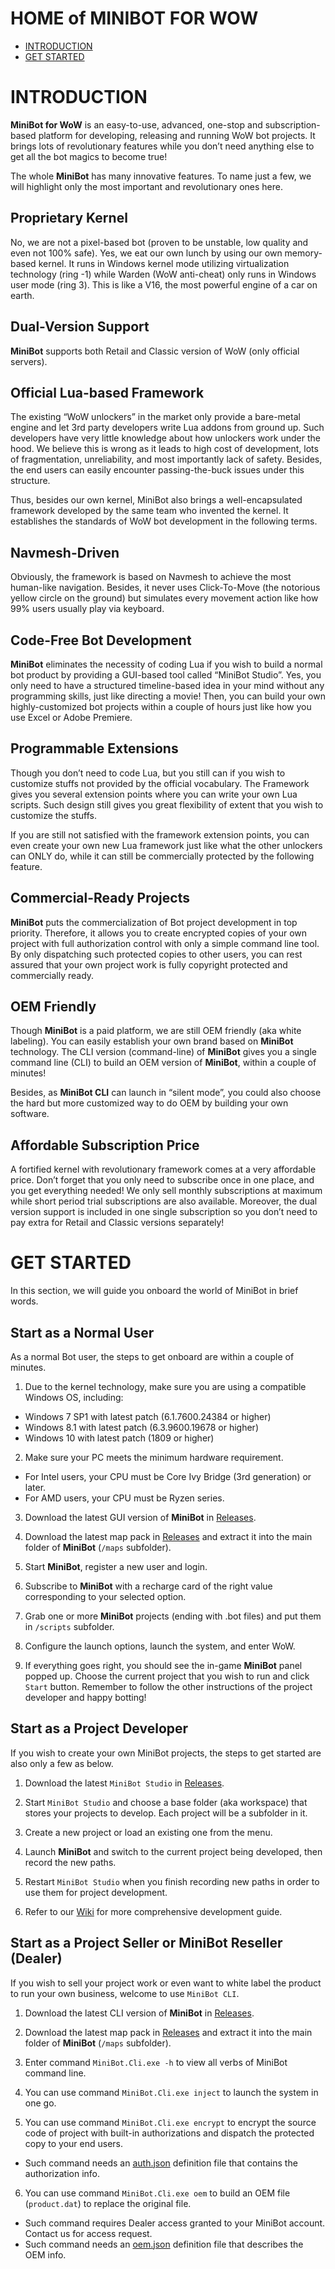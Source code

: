 # HOME of MINIBOT FOR WOW

- [INTRODUCTION](#introduction-to-minibot-for-wow)
- [GET STARTED](#get-started)

# INTRODUCTION

**MiniBot for WoW** is an easy-to-use, advanced, one-stop and subscription-based platform for developing, releasing and running WoW bot projects. It brings lots of revolutionary features while you don’t need anything else to get all the bot magics to become true!

The whole **MiniBot** has many innovative features. To name just a few, we will highlight only the most important and revolutionary ones here.

## Proprietary Kernel

No, we are not a pixel-based bot (proven to be unstable, low quality and even not 100% safe). Yes, we eat our own lunch by using our own memory-based kernel. It runs in Windows kernel mode utilizing virtualization technology (ring -1) while Warden (WoW anti-cheat) only runs in Windows user mode (ring 3). This is like a V16, the most powerful engine of a car on earth.

## Dual-Version Support

**MiniBot** supports both Retail and Classic version of WoW (only official servers).

## Official Lua-based Framework

The existing “WoW unlockers” in the market only provide a bare-metal engine and let 3rd party developers write Lua addons from ground up. Such developers have very little knowledge about how unlockers work under the hood. We believe this is wrong as it leads to high cost of development, lots of fragmentation, unreliability, and most importantly lack of safety. Besides, the end users can easily encounter passing-the-buck issues under this structure.

Thus, besides our own kernel, MiniBot also brings a well-encapsulated framework developed by the same team who invented the kernel. It establishes the standards of WoW bot development in the following terms.

## Navmesh-Driven
Obviously, the framework is based on Navmesh to achieve the most human-like navigation. Besides, it never uses Click-To-Move (the notorious yellow circle on the ground) but simulates every movement action like how 99% users usually play via keyboard.

## Code-Free Bot Development

**MiniBot** eliminates the necessity of coding Lua if you wish to build a normal bot product by providing a GUI-based tool called “MiniBot Studio”. Yes, you only need to have a structured timeline-based idea in your mind without any programming skills, just like directing a movie! Then, you can build your own highly-customized bot projects within a couple of hours just like how you use Excel or Adobe Premiere.

## Programmable Extensions

Though you don’t need to code Lua, but you still can if you wish to customize stuffs not provided by the official vocabulary. The Framework gives you several extension points where you can write your own Lua scripts. Such design still gives you great flexibility of extent that you wish to customize the stuffs.

If you are still not satisfied with the framework extension points, you can even create your own new Lua framework just like what the other unlockers can ONLY do, while it can still be commercially protected by the following feature.

## Commercial-Ready Projects

**MiniBot** puts the commercialization of Bot project development in top priority. Therefore, it allows you to create encrypted copies of your own project with full authorization control with only a simple command line tool. By only dispatching such protected copies to other users, you can rest assured that your own project work is fully copyright protected and commercially ready.

## OEM Friendly

Though **MiniBot** is a paid platform, we are still OEM friendly (aka white labeling). You can easily establish your own brand based on **MiniBot** technology. The CLI version (command-line) of **MiniBot** gives you a single command line (CLI) to build an OEM version of **MiniBot**, within a couple of minutes!

Besides, as **MiniBot CLI** can launch in “silent mode”, you could also choose the hard but more customized way to do OEM by building your own software.

## Affordable Subscription Price

A fortified kernel with revolutionary framework comes at a very affordable price. Don’t forget that you only need to subscribe once in one place, and you get everything needed! We only sell monthly subscriptions at maximum while short period trial subscriptions are also available. Moreover, the dual version support is included in one single subscription so you don’t need to pay extra for Retail and Classic versions separately!

# GET STARTED

In this section, we will guide you onboard the world of MiniBot in brief words.

## Start as a Normal User

As a normal Bot user, the steps to get onboard are within a couple of minutes.

1. Due to the kernel technology, make sure you are using a compatible Windows OS, including:

* Windows 7 SP1 with latest patch (6.1.7600.24384 or higher)
* Windows 8.1 with latest patch (6.3.9600.19678 or higher)
* Windows 10 with latest patch (1809 or higher)

2. Make sure your PC meets the minimum hardware requirement.

* For Intel users, your CPU must be Core Ivy Bridge (3rd generation) or later.
* For AMD users, your CPU must be Ryzen series.

3. Download the latest GUI version of **MiniBot** in [Releases](https://github.com/pierre-picard/minibot-wow/releases/latest).

4. Download the latest map pack in [Releases](https://github.com/pierre-picard/minibot-wow/releases/latest) and extract it into the main folder of **MiniBot** (`/maps` subfolder).

5. Start **MiniBot**, register a new user and login.

6. Subscribe to **MiniBot** with a recharge card of the right value corresponding to your selected option.

7. Grab one or more **MiniBot** projects (ending with .bot files) and put them in `/scripts` subfolder.

8. Configure the launch options, launch the system, and enter WoW.

9. If everything goes right, you should see the in-game **MiniBot** panel popped up. Choose the current project that you wish to run and click `Start` button. Remember to follow the other instructions of the project developer and happy botting!

## Start as a Project Developer

If you wish to create your own MiniBot projects, the steps to get started are also only a few as below.

1. Download the latest `MiniBot Studio` in [Releases](https://github.com/pierre-picard/minibot-wow/releases/latest).

2. Start `MiniBot Studio` and choose a base folder (aka workspace) that stores your projects to develop. Each project will be a subfolder in it.

3. Create a new project or load an existing one from the menu.

4. Launch **MiniBot** and switch to the current project being developed, then record the new paths.

5. Restart `MiniBot Studio` when you finish recording new paths in order to use them for project development.

6. Refer to our [Wiki](https://github.com/pierre-picard/minibot-wow/wiki) for more comprehensive development guide.

## Start as a Project Seller or MiniBot Reseller (Dealer)

If you wish to sell your project work or even want to white label the product to run your own business, welcome to use `MiniBot CLI`.

1. Download the latest CLI version of **MiniBot** in [Releases](https://github.com/pierre-picard/minibot-wow/releases/latest).

2. Download the latest map pack in [Releases](https://github.com/pierre-picard/minibot-wow/releases/latest) and extract it into the main folder of **MiniBot** (`/maps` subfolder).

3. Enter command `MiniBot.Cli.exe -h` to view all verbs of MiniBot command line.

4. You can use command `MiniBot.Cli.exe inject` to launch the system in one go.

5. You can use command `MiniBot.Cli.exe encrypt` to encrypt the source code of project with built-in authorizations and dispatch the protected copy to your end users.
- Such command needs an [auth.json](/cli/auth.json) definition file that contains the authorization info.

6. You can use command `MiniBot.Cli.exe oem` to build an OEM file (`product.dat`) to replace the original file.
- Such command requires Dealer access granted to your MiniBot account. Contact us for access request.
- Such command needs an [oem.json](/cli/oem.json) definition file that describes the OEM info.
